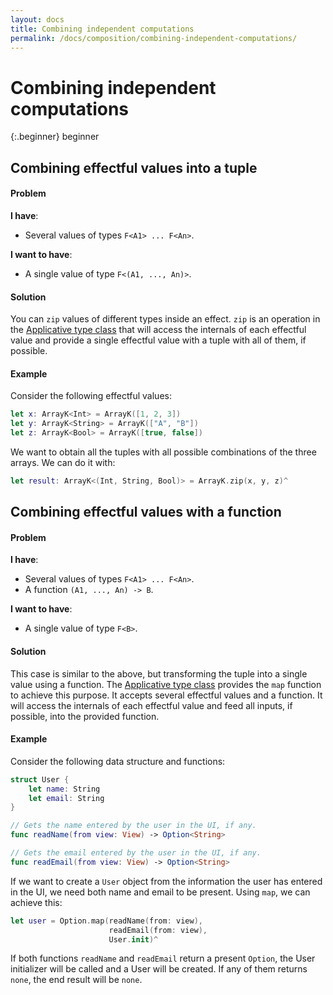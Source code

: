 ```yaml
---
layout: docs
title: Combining independent computations
permalink: /docs/composition/combining-independent-computations/
---
```


# Combining independent computations
 
 {:.beginner}
 beginner
 
## Combining effectful values into a tuple
 
#### Problem
 
 **I have**:
 
 - Several values of types `F<A1> ... F<An>`.
 
 **I want to have**:
 
 - A single value of type `F<(A1, ..., An)>`.
 
#### Solution
 
 You can `zip` values of different types inside an effect. `zip` is an operation in the [Applicative type class](https://bow-swift.io/next/api-docs/Protocols/Applicative.html) that will access the internals of each effectful value and provide a single effectful value with a tuple with all of them, if possible.
 
#### Example
 
 Consider the following effectful values:

```swift
let x: ArrayK<Int> = ArrayK([1, 2, 3])
let y: ArrayK<String> = ArrayK(["A", "B"])
let z: ArrayK<Bool> = ArrayK([true, false])
```

 We want to obtain all the tuples with all possible combinations of the three arrays. We can do it with:

```swift
let result: ArrayK<(Int, String, Bool)> = ArrayK.zip(x, y, z)^
```

## Combining effectful values with a function
 
#### Problem
 
 **I have**:
 
 - Several values of types `F<A1> ... F<An>`.
 - A function `(A1, ..., An) -> B`.
 
 **I want to have**:
 
 - A single value of type `F<B>`.
 
#### Solution
 
 This case is similar to the above, but transforming the tuple into a single value using a function. The [Applicative type class](https://bow-swift.io/next/api-docs/Protocols/Applicative.html) provides the `map` function to achieve this purpose. It accepts several effectful values and a function. It will access the internals of each effectful value and feed all inputs, if possible, into the provided function.
 
#### Example
 
 Consider the following data structure and functions:

```swift
struct User {
    let name: String
    let email: String
}

// Gets the name entered by the user in the UI, if any.
func readName(from view: View) -> Option<String>
```

```swift
// Gets the email entered by the user in the UI, if any.
func readEmail(from view: View) -> Option<String>
```

 If we want to create a `User` object from the information the user has entered in the UI, we need both name and email to be present. Using `map`, we can achieve this:

```swift
let user = Option.map(readName(from: view),
                      readEmail(from: view),
                      User.init)^
```

 If both functions `readName` and `readEmail` return a present `Option`, the User initializer will be called and a User will be created. If any of them returns `none`, the end result will be `none`.
